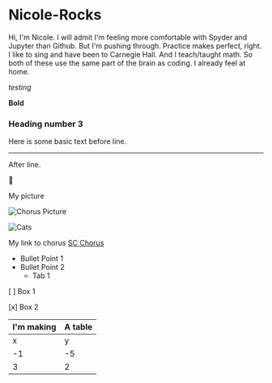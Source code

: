 # Nicole-Rocks
Hi, I'm Nicole.  I will admit I'm feeling more comfortable with Spyder and Jupyter than Github.  But I'm pushing through.  Practice makes perfect, right.  I like to sing and have been to Carnegie Hall.  And I teach/taught math.  So both of these use the same part of the brain as coding.  I already feel at home.


*testing*

**Bold**
### Heading number 3  

Here is some basic text before line.  

---

After line.


:eggplant:

My picture

![Chorus Picture](https://images.app.goo.gl/bTsJUTY4zEhC5mv69)
<!-- Neither of these pictures work as of 2-14-20 -->

![Cats](C:\Users\Nicole\Pictures\20181013_131022)

My link to chorus [SC Chorus](http://www.scchorus.org)

* Bullet Point 1
* Bullet Point 2
  * Tab 1

[ ] Box 1

[x] Box 2

I'm making | A table
---------- | -------
x | y
-1 | -5
3 | 2

